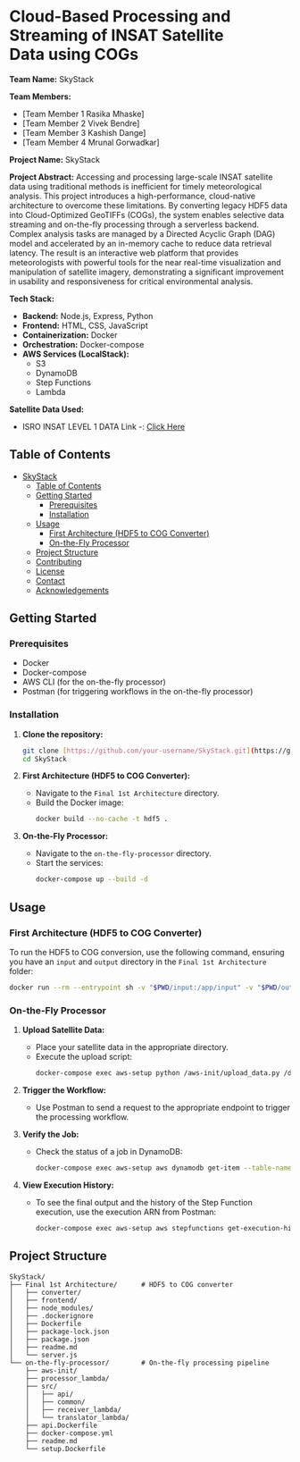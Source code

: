 # Cloud-Based Processing and Streaming of INSAT Satellite Data using COGs

**Team Name:** SkyStack

**Team Members:**
* [Team Member 1 Rasika Mhaske]
* [Team Member 2 Vivek Bendre]
* [Team Member 3 Kashish Dange]
* [Team Member 4 Mrunal Gorwadkar]

**Project Name:** SkyStack

**Project Abstract:**
Accessing and processing large-scale INSAT satellite data using traditional methods is 
inefficient for timely meteorological analysis. This project introduces a high-performance, 
cloud-native architecture to overcome these limitations. By converting legacy HDF5 data into 
Cloud-Optimized GeoTIFFs (COGs), the system enables selective data streaming and on-the-fly 
processing through a serverless backend. Complex analysis tasks are managed by a Directed 
Acyclic Graph (DAG) model and accelerated by an in-memory cache to reduce data retrieval 
latency. The result is an interactive web platform that provides meteorologists with powerful tools 
for the near real-time visualization and manipulation of satellite imagery, demonstrating a 
significant improvement in usability and responsiveness for critical environmental analysis.

**Tech Stack:**
* **Backend:** Node.js, Express, Python
* **Frontend:** HTML, CSS, JavaScript
* **Containerization:** Docker
* **Orchestration:** Docker-compose
* **AWS Services (LocalStack):**
    * S3
    * DynamoDB
    * Step Functions
    * Lambda

**Satellite Data Used:**
* ISRO INSAT LEVEL 1 DATA Link -: [Click Here](https://vedas.sac.gov.in/static/pdf/SIH_2024/SIH1738_cog.tar)

## Table of Contents

- [SkyStack](#skystack)
  - [Table of Contents](#table-of-contents)
  - [Getting Started](#getting-started)
    - [Prerequisites](#prerequisites)
    - [Installation](#installation)
  - [Usage](#usage)
    - [First Architecture (HDF5 to COG Converter)](#first-architecture-hdf5-to-cog-converter)
    - [On-the-Fly Processor](#on-the-fly-processor)
  - [Project Structure](#project-structure)
  - [Contributing](#contributing)
  - [License](#license)
  - [Contact](#contact)
  - [Acknowledgements](#acknowledgements)

## Getting Started

### Prerequisites

* Docker
* Docker-compose
* AWS CLI (for the on-the-fly processor)
* Postman (for triggering workflows in the on-the-fly processor)

### Installation

1.  **Clone the repository:**
    ```bash
    git clone [https://github.com/your-username/SkyStack.git](https://github.com/your-username/SkyStack.git)
    cd SkyStack
    ```

2.  **First Architecture (HDF5 to COG Converter):**
    * Navigate to the `Final 1st Architecture` directory.
    * Build the Docker image:
        ```bash
        docker build --no-cache -t hdf5 .
        ```

3.  **On-the-Fly Processor:**
    * Navigate to the `on-the-fly-processor` directory.
    * Start the services:
        ```bash
        docker-compose up --build -d
        ```

## Usage

### First Architecture (HDF5 to COG Converter)

To run the HDF5 to COG conversion, use the following command, ensuring you have an `input` and `output` directory in the `Final 1st Architecture` folder:

```bash
docker run --rm --entrypoint sh -v "$PWD/input:/app/input" -v "$PWD/output:/app/output" hdf5 -c "/app/hdf5_to_cog --outdir /app/output /app/input/*.h5"
```

### On-the-Fly Processor

1.  **Upload Satellite Data:**
    * Place your satellite data in the appropriate directory.
    * Execute the upload script:
        ```bash
        docker-compose exec aws-setup python /aws-init/upload_data.py /data/3RIMG_04SEP2024_1015_L1B_STD_V01R00/ 3RIMG_04SEP2024_1015_L1B_STD_V01R00/
        ```

2.  **Trigger the Workflow:**
    * Use Postman to send a request to the appropriate endpoint to trigger the processing workflow.

3.  **Verify the Job:**
    * Check the status of a job in DynamoDB:
        ```bash
        docker-compose exec aws-setup aws dynamodb get-item --table-name WorkflowJobs --key '{\"job_id\": {\"S\": \"<your-job-id>\"}}' --endpoint-url=http://localstack:4566 --no-cli-pager
        ```

4.  **View Execution History:**
    * To see the final output and the history of the Step Function execution, use the execution ARN from Postman:
        ```bash
        docker-compose exec aws-setup aws stepfunctions get-execution-history --execution-arn '<your-execution-arn>' --endpoint-url=http://localstack:4566 --no-cli-pager
        ```

## Project Structure

```
SkyStack/
├── Final 1st Architecture/      # HDF5 to COG converter
│   ├── converter/
│   ├── frontend/
│   ├── node_modules/
│   ├── .dockerignore
│   ├── Dockerfile
│   ├── package-lock.json
│   ├── package.json
│   ├── readme.md
│   └── server.js
└── on-the-fly-processor/        # On-the-fly processing pipeline
    ├── aws-init/
    ├── processor_lambda/
    ├── src/
    │   ├── api/
    │   ├── common/
    │   ├── receiver_lambda/
    │   └── translator_lambda/
    ├── api.Dockerfile
    ├── docker-compose.yml
    ├── readme.md
    └── setup.Dockerfile
```